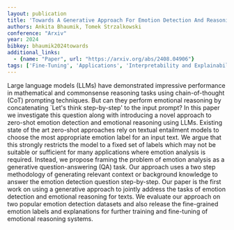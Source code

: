 ```yaml
---
layout: publication
title: 'Towards A Generative Approach For Emotion Detection And Reasoning'
authors: Ankita Bhaumik, Tomek Strzalkowski
conference: "Arxiv"
year: 2024
bibkey: bhaumik2024towards
additional_links:
  - {name: "Paper", url: "https://arxiv.org/abs/2408.04906"}
tags: ['Fine-Tuning', 'Applications', 'Interpretability and Explainability', 'Training Techniques', 'Pretraining Methods', 'Prompting']
---
```

Large language models (LLMs) have demonstrated impressive performance in
mathematical and commonsense reasoning tasks using chain-of-thought (CoT)
prompting techniques. But can they perform emotional reasoning by concatenating
`Let's think step-by-step' to the input prompt? In this paper we investigate
this question along with introducing a novel approach to zero-shot emotion
detection and emotional reasoning using LLMs. Existing state of the art
zero-shot approaches rely on textual entailment models to choose the most
appropriate emotion label for an input text. We argue that this strongly
restricts the model to a fixed set of labels which may not be suitable or
sufficient for many applications where emotion analysis is required. Instead,
we propose framing the problem of emotion analysis as a generative
question-answering (QA) task. Our approach uses a two step methodology of
generating relevant context or background knowledge to answer the emotion
detection question step-by-step. Our paper is the first work on using a
generative approach to jointly address the tasks of emotion detection and
emotional reasoning for texts. We evaluate our approach on two popular emotion
detection datasets and also release the fine-grained emotion labels and
explanations for further training and fine-tuning of emotional reasoning
systems.
